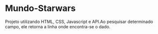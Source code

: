 # Mundo-Starwars
Projeto utilizando HTML, CSS, Javascript e API.Ao pesquisar determinado campo, ele retorna a linha onde encontra-se o dado.
